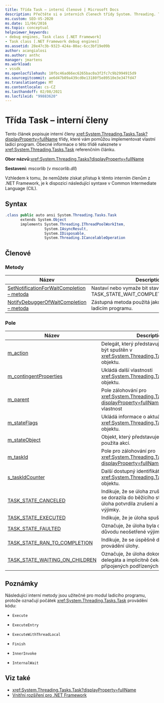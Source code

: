 ```yaml
---
title: Třída Task – interní členové | Microsoft Docs
description: Přečtěte si o interních členech třídy System. Threading. Tasks. Task, které vám pomůžou implementovat vlastní ladicí program.
ms.custom: SEO-VS-2020
ms.date: 11/04/2016
ms.topic: conceptual
helpviewer_keywords:
- debug engines, Task class [.NET Framework]
- Task class [.NET Framework debug engines]
ms.assetid: 28e47c3b-9323-424a-80ac-6cc3bf19e09b
author: acangialosi
ms.author: anthc
manager: jmartens
ms.workload:
- vssdk
ms.openlocfilehash: 10fbc46ad66ec6265bac0a3f2fc7c9b2994915d9
ms.sourcegitcommit: ae6d47b09a439cd0e13180f5e89510e3e347fd47
ms.translationtype: MT
ms.contentlocale: cs-CZ
ms.lasthandoff: 02/08/2021
ms.locfileid: "99883620"
---
```

# <a name="task-class---internal-members"></a>Třída Task – interní členy
Tento článek popisuje interní členy <xref:System.Threading.Tasks.Task?displayProperty=fullName> třídy, které vám pomůžou implementovat vlastní ladicí program. Obecné informace o této třídě naleznete v <xref:System.Threading.Tasks.Task> referenčním článku.

 **Obor názvů:**<xref:System.Threading.Tasks?displayProperty=fullName>

 **Sestavení:** mscorlib (v *mscorlib.dll*)

 Vzhledem k tomu, že nemůžete získat přístup k těmto interním členům z .NET Framework, je k dispozici následující syntaxe v Common Intermediate Language (CIL).

## <a name="syntax"></a>Syntax

```csharp
.class public auto ansi System.Threading.Tasks.Task
       extends System.Object
       implements System.Threading.IThreadPoolWorkItem,
                  System.IAsyncResult,
                  System.IDisposable,
                  System.Threading.ICancelableOperation
```

## <a name="members"></a>Členové

### <a name="methods"></a>Metody

|Název|Description|
|----------|-----------------|
|[SetNotificationForWaitCompletion – metoda](../../extensibility/debugger/setnotificationforwaitcompletion-method.md)|Nastaví nebo vymaže bit stavu TASK_STATE_WAIT_COMPLETION_NOTIFICATION.|
|[NotifyDebuggerOfWaitCompletion – metoda](../../extensibility/debugger/notifydebuggerofwaitcompletion-method.md)|Zástupná metoda použitá jako cíl zarážky v ladicím programu.|

### <a name="fields"></a>Pole

|Název|Description|
|----------|-----------------|
|[m_action](../../extensibility/debugger/m-action-field.md)|Delegát, který představuje kód, který má být spuštěn v <xref:System.Threading.Tasks.Task> objektu.|
|[m_contingentProperties](../../extensibility/debugger/m-contingentproperties-field.md)|Ukládá další vlastnosti <xref:System.Threading.Tasks.Task> objektu.|
|[m_parent](../../extensibility/debugger/m-parent-field.md)|Pole zálohování pro <xref:System.Threading.Tasks.Task?displayProperty=fullName> nadřazenou vlastnost|
|[m_stateFlags](../../extensibility/debugger/m-stateflags-field.md)|Ukládá informace o aktuálním stavu <xref:System.Threading.Tasks.Task> objektu.|
|[m_stateObject](../../extensibility/debugger/m-stateobject-field.md)|Objekt, který představuje data, která bude použita akcí.|
|[m_taskId](../../extensibility/debugger/m-taskid-field.md)|Pole pro zálohování pro <xref:System.Threading.Tasks.Task.Id%2A?displayProperty=fullName> vlastnost.|
|[s_taskIdCounter](../../extensibility/debugger/s-taskidcounter-field.md)|Další dostupný identifikátor <xref:System.Threading.Tasks.Task> objektu.|
|[TASK_STATE_CANCELED](../../extensibility/debugger/task-state-canceled-field.md)|Indikuje, že se úloha zrušila před tím, než se dorazila do běžícího stavu, nebo jestli úloha potvrdila zrušení a dokončení bez výjimky.|
|[TASK_STATE_EXECUTED](../../extensibility/debugger/task-state-executed-field.md)|Indikuje, že je úloha spuštěná.|
|[TASK_STATE_FAULTED](../../extensibility/debugger/task-state-faulted-field.md)|Označuje, že úloha byla dokončena z důvodu neošetřené výjimky.|
|[TASK_STATE_RAN_TO_COMPLETION](../../extensibility/debugger/task-state-ran-to-completion-field.md)|Indikuje, že se úspěšně dokončilo provádění úlohy.|
|[TASK_STATE_WAITING_ON_CHILDREN](../../extensibility/debugger/task-state-waiting-on-children-field.md)|Označuje, že úloha dokončila provádění delegáta a implicitně čeká na dokončení připojených podřízených úloh.|

## <a name="remarks"></a>Poznámky
 Následující interní metody jsou užitečné pro modul ladicího programu, protože označují počátek <xref:System.Threading.Tasks.Task> provádění kódu:

- `Execute`

- `ExecuteEntry`

- `ExecuteWithThreadLocal`

- `Finish`

- `InnerInvoke`

- `InternalWait`

## <a name="see-also"></a>Viz také
- <xref:System.Threading.Tasks.Task?displayProperty=fullName>
- [Vnitřní rozšíření pro .NET Framework](../../extensibility/debugger/parallel-extension-internals-for-the-dotnet-framework.md)
